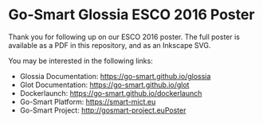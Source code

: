 # Go-Smart Glossia ESCO 2016 Poster

Thank you for following up on our ESCO 2016 poster. The full poster is available as a PDF in this repository,
and as an Inkscape SVG. 

You may be interested in the following links:
 - Glossia Documentation: https://go-smart.github.io/glossia
 - Glot Documentation: https://go-smart.github.io/glot
 - Dockerlaunch: https://go-smart.github.io/dockerlaunch
 - Go-Smart Platform: https://smart-mict.eu
 - Go-Smart Project: http://gosmart-project.euPoster
